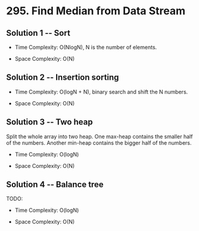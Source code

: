 # 295. Find Median from Data Stream

## Solution 1 -- Sort

* Time Complexity: O(NlogN), N is the number of elements.

* Space Complexity: O(N)

## Solution 2 -- Insertion sorting

* Time Complexity: O(logN + N), binary search and shift the N numbers.

* Space Complexity: O(N)

## Solution 3 -- Two heap

Split the whole array into two heap. One max-heap contains the smaller half of the numbers. Another min-heap contains the bigger half of the numbers.

* Time Complexity: O(logN)

* Space Complexity: O(N)

## Solution 4 -- Balance tree

TODO:

* Time Complexity: O(logN)

* Space Complexity: O(N)
